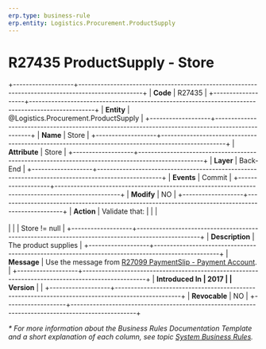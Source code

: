 ```yaml
---
erp.type: business-rule
erp.entity: Logistics.Procurement.ProductSupply
---
```


# R27435 ProductSupply - Store
+-------------------+--------------------------------------------------------------------------------------------------+
| **Code**          | R27435                                                                                           |
+-------------------+--------------------------------------------------------------------------------------------------+
| **Entity**        | @Logistics.Procurement.ProductSupply                                                             |
+-------------------+--------------------------------------------------------------------------------------------------+
| **Name**          | Store                                                                                            |
+-------------------+--------------------------------------------------------------------------------------------------+
| **Attribute**     | Store                                                                                            |
+-------------------+--------------------------------------------------------------------------------------------------+
| **Layer**         | Back-End                                                                                         |
+-------------------+--------------------------------------------------------------------------------------------------+
| **Events**        | Commit                                                                                           |
+-------------------+--------------------------------------------------------------------------------------------------+
| **Modify**        | NO                                                                                               |
+-------------------+--------------------------------------------------------------------------------------------------+
| **Action**        | Validate that:                                                                                   |
|                   | <br/><br/>                                                                                       |
|                   | Store != null                                                                                    |
+-------------------+--------------------------------------------------------------------------------------------------+
| **Description**   | The product supplies                                                                             |
+-------------------+--------------------------------------------------------------------------------------------------+
| **Message**       | Use the message from [R27099 PaymentSlip - Payment Account](R27099.md).                          |
+-------------------+--------------------------------------------------------------------------------------------------+
| **Introduced In   | 2017                                                                                             |
| Version**         |                                                                                                  |
+-------------------+--------------------------------------------------------------------------------------------------+
| **Revocable**     | NO                                                                                               |
+-------------------+--------------------------------------------------------------------------------------------------+

*\* For more information about the Business Rules Documentation Template and a short explanation of each column, see
topic [System Business Rules](../templates/template-description-system-business-rules.md).*
